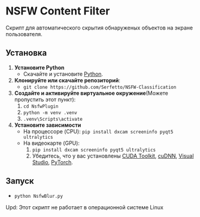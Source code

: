 # NSFW Content Filter

Скрипт для автоматического скрытия обнаруженых объектов на экране пользователя.

## Установка

1. **Установите Python**
   - Скачайте и установите [Python](https://www.python.org/downloads/).
2. **Клонируйте или скачайте репозиторий**:
   - ```git clone https://github.com/Serfetto/NSFW-Classification```
3. **Создайте и активируйте виртуальное окружение**(Можете пропустить этот пункт):
   1) ```cd NsfwPlugin```
   2) ```python -m venv .venv```
   3) ```.venv\Scripts\activate```
3. **Установите зависимости**
   - На процессоре (CPU):
      ```pip install dxcam screeninfo pyqt5 ultralytics```
   - На видеокарте (GPU):
      1. ```pip install dxcam screeninfo pyqt5 ultralytics```
      2. Убедитесь, что у вас установлены [CUDA Toolkit](https://developer.nvidia.com/cuda-toolkit), [cuDNN](https://developer.nvidia.com/cudnn), [Visual Studio](https://visualstudio.microsoft.com), [PyTorch](https://pytorch.org/get-started/locally/).
## Запуск
   - ```python NsfwBlur.py```

Upd: Этот скрипт не работает в операционной системе Linux


   
